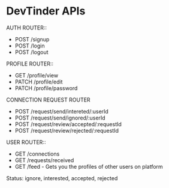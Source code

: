 # DevTinder APIs

AUTH ROUTER::
- POST /signup
- POST /login
- POST /logout



PROFILE ROUTER::
- GET /profile/view
- PATCH /profile/edit
- PATCH /profile/password




CONNECTION REQUEST ROUTER
- POST /request/send/intereted/:userId
- POST /request/send/ignored/:userId
- POST /request/review/accepted/:requestId
- POST /request/review/rejected/:requestId


 USER ROUTER::
- GET /connections
- GET /requests/received
- GET /feed - Gets you the profiles of other users on platform

Status: ignore, interested, accepted, rejected